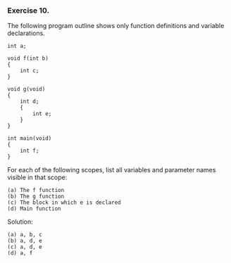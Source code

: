### Exercise 10.
The following program outline shows only function definitions and variable declarations.
```
int a;

void f(int b)
{
    int c;
}

void g(void)
{
    int d;
    {
        int e;
    }
}

int main(void)
{
    int f;
}
```
For each of the following scopes, list all variables and parameter names visible in that scope:
```
(a) The f function
(b) The g function
(c) The block in which e is declared
(d) Main function
```

Solution:
```
(a) a, b, c
(b) a, d, e
(c) a, d, e 
(d) a, f
```
